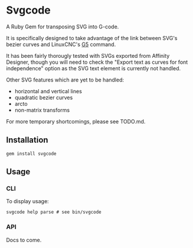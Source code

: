 # Svgcode
A Ruby Gem for transposing SVG into G-code.

It is specifically designed to take advantage of the link between SVG's bezier
curves and LinuxCNC's
[G5](http://linuxcnc.org/docs/2.6/html/gcode/gcode.html#sec:G5-Cubic-Spline)
command.

It has been fairly thorougly tested with SVGs exported from Affinity Designer,
though you will need to check the "Export text as curves for font independence"
option as the SVG text element is currently not handled.

Other SVG features which are yet to be handled:
- horizontal and vertical lines
- quadratic bezier curves
- arcto
- non-matrix transforms

For more temporary shortcomings, please see TODO.md.

## Installation
`gem install svgcode`

## Usage
### CLI
To display usage:
    
    svgcode help parse # see bin/svgcode

### API
Docs to come.
